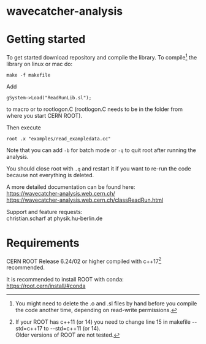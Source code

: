 # wavecatcher-analysis

# Getting started

To get started download repository and compile the library. To compile[^1] the library on linux or mac do: 
```
make -f makefile
```


Add
```
gSystem->Load("ReadRunLib.sl");
```
to macro or to rootlogon.C (rootlogon.C needs to be in the folder from where you start CERN ROOT).

Then execute 
```
root .x "examples/read_exampledata.cc"
```

Note that you can add ```-b``` for batch mode or ```-q``` to quit root after running the analysis.

You should close root with ```.q``` and restart it if you want to re-run the code because not everything is deleted.

A more detailed documentation can be found here:  
<https://wavecatcher-analysis.web.cern.ch/>  
<https://wavecatcher-analysis.web.cern.ch/classReadRun.html>

Support and feature requests:  
christian.scharf at physik.hu-berlin.de

# Requirements
CERN ROOT Release 6.24/02 or higher compiled with c++17[^2] recommended. 

It is recommended to install ROOT with conda:  
<https://root.cern/install/#conda>

[^1]: You might need to delete the .o and .sl files by hand before you compile the code another time, depending on read-write permissions.
[^2]: If your ROOT has c++11 (or 14) you need to change line 15 in makefile --std=c++17 to --std=c++11 (or 14).  
Older versions of ROOT are not tested.



